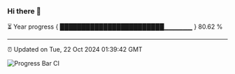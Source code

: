 ### Hi there 👋

⏳ Year progress { ████████████████████████▁▁▁▁▁▁ } 80.62 %

---

⏰ Updated on Tue, 22 Oct 2024 01:39:42 GMT

![Progress Bar CI](https://github.com/liununu/liununu/workflows/Progress%20Bar%20CI/badge.svg)
